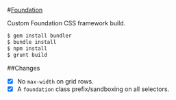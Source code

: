 #[Foundation](http://foundation.zurb.com)

Custom Foundation CSS framework build.

```bash
$ gem install bundler
$ bundle install
$ npm install
$ grunt build
```

##Changes

- [x] No `max-width` on grid rows.
- [x] A `foundation` class prefix/sandboxing on all selectors.